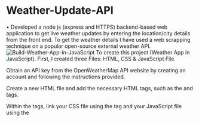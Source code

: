 # Weather-Update-API
• Developed a node js (express and HTTPS) backend-based web application to get live weather updates by entering the location/city details from the front end. To get the weather details I have used a web scrapping technique on a popular open-source external weather API.
![Build-Weather-App-in-JavaScript](https://github.com/ArijeetBanerjee/Weather-Update-API/assets/76873956/d1b24be1-0bdc-4d44-9e2d-911aade3f343)
To create this project (Weather App in JavaScript). First, I  created three Files: HTML, CSS & JavaScript File. 

Obtain an API key from the OpenWeatherMap API website by creating an account and following the instructions provided.

Create a new HTML file and add the necessary HTML tags, such as the <head> and <body> tags.

Within the <head> tags, link your CSS file using the <link> tag and your JavaScript file using the <script> tag.

Create the necessary HTML elements to display the weather information, such as a div to hold the temperature, another div to hold the weather description, and an image tag to display an icon representing the weather.

In the JavaScript file, define a function to fetch the weather data from the OpenWeatherMap API using the fetch() method and passing in the API key and the location data, such as the city name or zip code.

Parse the JSON response from the API using the json() method and extract the necessary data, such as the temperature, weather description, and icon URL.

Update the HTML elements created earlier with the retrieved weather data using the innerHTML property.

Add an event listener to a form or button element to trigger the weather update function when the user inputs their desired location and submits the form.

Finally, add some CSS to style your HTML elements and make your weather update web app visually appealing.
